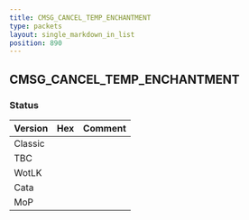 ```yaml
---
title: CMSG_CANCEL_TEMP_ENCHANTMENT
type: packets
layout: single_markdown_in_list
position: 890
---
```


## CMSG_CANCEL_TEMP_ENCHANTMENT

### Status

Version | Hex | Comment
---------- | ---------- | ---------- 
Classic |  |  
TBC |  |  
WotLK |  |  
Cata |  |  
MoP |  |  